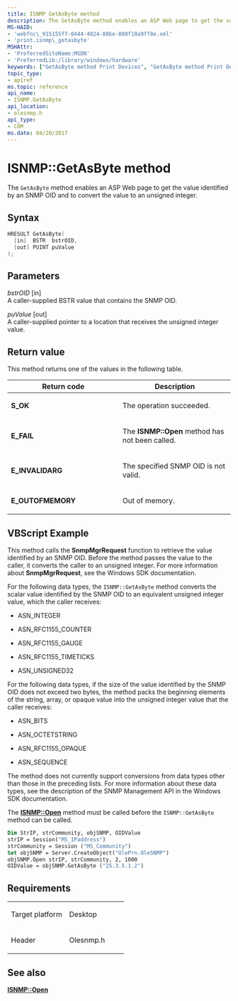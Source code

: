 ```yaml
---
title: ISNMP GetAsByte method
description: The GetAsByte method enables an ASP Web page to get the value identified by an SNMP OID and to convert the value to an unsigned integer.
MS-HAID:
- 'webfnc\_915155f7-8444-4824-88be-808f10a9ff8e.xml'
- 'print.isnmp\_getasbyte'
MSHAttr:
- 'PreferredSiteName:MSDN'
- 'PreferredLib:/library/windows/hardware'
keywords: ["GetAsByte method Print Devices", "GetAsByte method Print Devices , ISNMP interface", "ISNMP interface Print Devices , GetAsByte method"]
topic_type:
- apiref
ms.topic: reference
api_name:
- ISNMP.GetAsByte
api_location:
- olesnmp.h
api_type:
- COM
ms.date: 04/20/2017
---
```


# ISNMP::GetAsByte method

The `GetAsByte` method enables an ASP Web page to get the value identified by an SNMP OID and to convert the value to an unsigned integer.

## Syntax

```cpp
HRESULT GetAsByte(
  [in]  BSTR  bstrOID,
  [out] PUINT puValue
);
```

## Parameters

*bstrOID* \[in\]  
A caller-supplied BSTR value that contains the SNMP OID.

*puValue* \[out\]  
A caller-supplied pointer to a location that receives the unsigned integer value.

## Return value

This method returns one of the values in the following table.

<table>
<colgroup>
<col width="50%" />
<col width="50%" />
</colgroup>
<thead>
<tr class="header">
<th>Return code</th>
<th>Description</th>
</tr>
</thead>
<tbody>
<tr class="odd">
<td><strong>S_OK</strong></td>
<td><p>The operation succeeded.</p></td>
</tr>
<tr class="even">
<td><strong>E_FAIL</strong></td>
<td><p>The <strong>ISNMP::Open</strong> method has not been called.</p></td>
</tr>
<tr class="odd">
<td><strong>E_INVALIDARG</strong></td>
<td><p>The specified SNMP OID is not valid.</p></td>
</tr>
<tr class="even">
<td><strong>E_OUTOFMEMORY</strong></td>
<td><p>Out of memory.</p></td>
</tr>
</tbody>
</table>

## VBScript Example

This method calls the **SnmpMgrRequest** function to retrieve the value identified by an SNMP OID. Before the method passes the value to the caller, it converts the caller to an unsigned integer. For more information about **SnmpMgrRequest**, see the Windows SDK documentation.

For the following data types, the `ISNMP::GetAsByte` method converts the scalar value identified by the SNMP OID to an equivalent unsigned integer value, which the caller receives:

-   ASN\_INTEGER

-   ASN\_RFC1155\_COUNTER

-   ASN\_RFC1155\_GAUGE

-   ASN\_RFC1155\_TIMETICKS

-   ASN\_UNSIGNED32

For the following data types, if the size of the value identified by the SNMP OID does not exceed two bytes, the method packs the beginning elements of the string, array, or opaque value into the unsigned integer value that the caller receives:

-   ASN\_BITS

-   ASN\_OCTETSTRING

-   ASN\_RFC1155\_OPAQUE

-   ASN\_SEQUENCE

The method does not currently support conversions from data types other than those in the preceding lists. For more information about these data types, see the description of the SNMP Management API in the Windows SDK documentation.

The [**ISNMP::Open**](isnmp-open.md) method must be called before the `ISNMP::GetAsByte` method can be called.

```vb
Dim StrIP, strCommunity, objSNMP, OIDValue
strIP = Session("MS_IPaddress")
strCommunity = Session ("MS_Community")
Set objSNMP = Server.CreateObject("OlePrn.OleSNMP")
objSNMP.Open strIP, strCommunity, 2, 1000
OIDValue = objSNMP.GetAsByte ("25.3.5.1.2")
```

## Requirements

<table>
<colgroup>
<col width="50%" />
<col width="50%" />
</colgroup>
<tbody>
<tr class="odd">
<td><p>Target platform</p></td>
<td>Desktop</td>
</tr>
<tr class="odd">
<td><p>Header</p></td>
<td>Olesnmp.h</td>
</tr>
</tbody>
</table>

## See also

[**ISNMP::Open**](isnmp-open.md)
